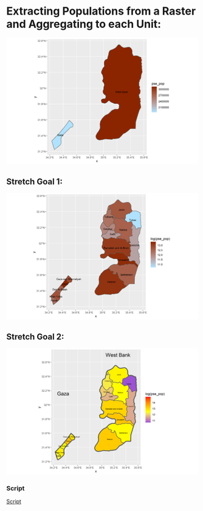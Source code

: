 # Extracting Populations from a Raster and Aggregating to each Unit:
![](pse_pop_19.png)



## Stretch Goal 1:

![](pse_pop_19_S1.png)

## Stretch Goal 2:

![](pse_pop19Stretch2.png)

### Script
[Script](8_28_ExtractingScript.R)
